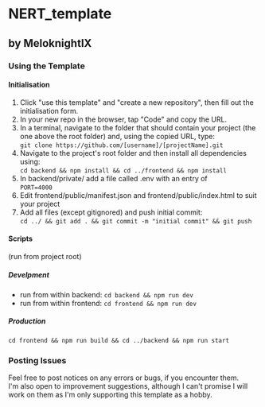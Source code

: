 <h1>NERT_template</h1>
<h2>by MeloknightIX</h2>
<h3>Using the Template</h3>

  <h4>Initialisation</h4>
    <ol>
      <li>Click "use this template" and "create a new repository", then fill out the initialisation form.</li>
      <li>In your new repo in the browser, tap "Code" and copy the URL.</li>
      <li>In a terminal, navigate to the folder that should contain your project (the one above the root folder) and, using the copied URL, type: </br> <code>git clone https://github.com/[username]/[projectName].git</code></li>
      <li>Navigate to the project's root folder and then install all dependencies using: </br> <code>cd backend && npm install && cd ../frontend && npm install</code></li>
      <li>In backend/private/ add a file called .env with an entry of </br><code>PORT=4000</code></li>
      <li>Edit frontend/public/manifest.json and frontend/public/index.html to suit your project</li>
      <li>Add all files (except gitignored) and push initial commit: </br> <code>cd ../ && git add . && git commit -m "initial commit" && git push</code></li>
    </ol>

  <h4>Scripts</h4>
    <p>(run from project root)</p>
    <h5>Develpment</h5>
      <ul>
        <li>run from within backend: <code>cd backend && npm run dev</code></li>
        <li>run from within frontend: <code>cd frontend && npm run dev</code></li>
      </ul>
    <h5>Production</h5>
      <code>cd frontend && npm run build && cd ../backend && npm run start</code>

<h3>Posting Issues</h3>
Feel free to post notices on any errors or bugs, if you encounter them. <br/>
I'm also open to improvement suggestions, although I can't promise I will work on them as I'm only supporting this template as a hobby.
